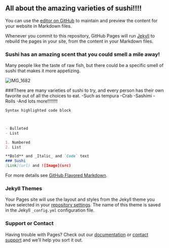 ## All about the amazing varieties of sushi!!!!

You can use the [editor on GitHub](https://github.com/ashleysong435/RandomTopic/edit/main/README.md) to maintain and preview the content for your website in Markdown files.

Whenever you commit to this repository, GitHub Pages will run [Jekyll](https://jekyllrb.com/) to rebuild the pages in your site, from the content in your Markdown files.

### Sushi has an amazing scent that you could smell a mile away!
Many people like the taste of raw fish, but there could be a specific smell of sushi that makes it more appetizing. 

![IMG_1682](https://user-images.githubusercontent.com/91553925/135487270-29514b60-042c-423c-ba2f-7b9c61218f47.JPG) 

###There are many varieties of sushi to try, and every person has their own favorite out of all the choices to eat.
-Such as tempura
-Crab
-Sashimi
-Rolls
-And lots more!!!!!!!!
```markdown
Syntax highlighted code block



- Bulleted
- List

1. Numbered
2. List

**Bold** and _Italic_ and `Code` text
### Sushi
[Link](url) and ![Image](src)
```

For more details see [GitHub Flavored Markdown](https://guides.github.com/features/mastering-markdown/).

### Jekyll Themes

Your Pages site will use the layout and styles from the Jekyll theme you have selected in your [repository settings](https://github.com/ashleysong435/RandomTopic/settings/pages). The name of this theme is saved in the Jekyll `_config.yml` configuration file.

### Support or Contact

Having trouble with Pages? Check out our [documentation](https://docs.github.com/categories/github-pages-basics/) or [contact support](https://support.github.com/contact) and we’ll help you sort it out.
